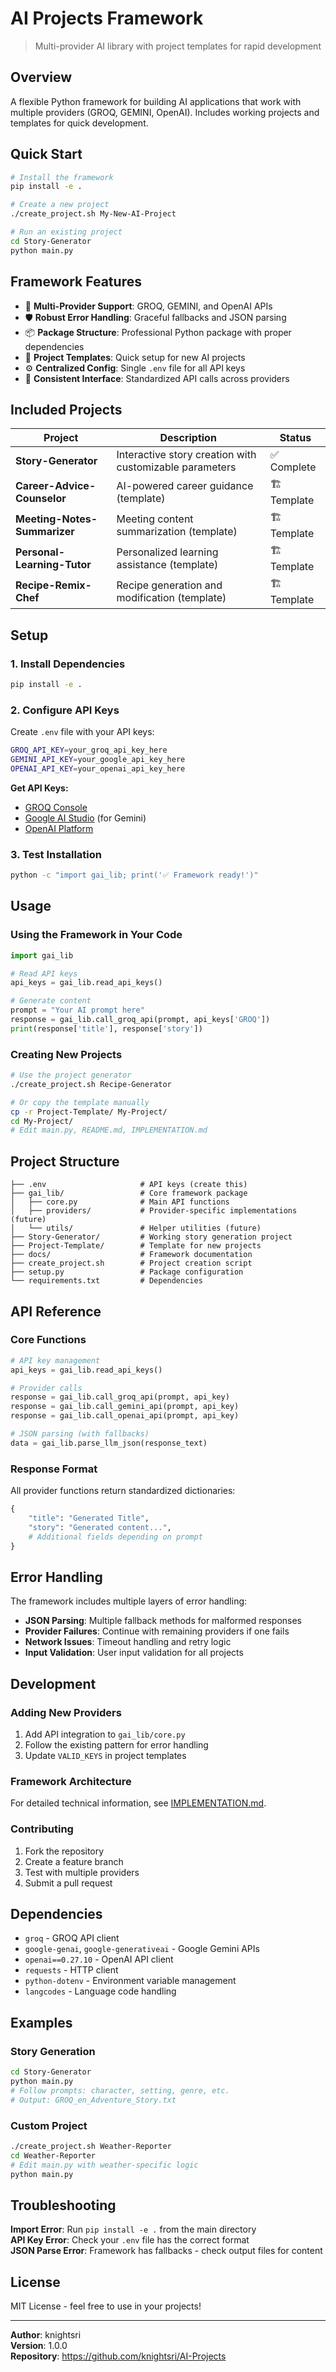 # AI Projects Framework

> Multi-provider AI library with project templates for rapid development

## Overview

A flexible Python framework for building AI applications that work with multiple providers (GROQ, GEMINI, OpenAI). Includes working projects and templates for quick development.

## Quick Start

```bash
# Install the framework
pip install -e .

# Create a new project
./create_project.sh My-New-AI-Project

# Run an existing project
cd Story-Generator
python main.py
```

## Framework Features

- 🤖 **Multi-Provider Support**: GROQ, GEMINI, and OpenAI APIs
- 🛡️ **Robust Error Handling**: Graceful fallbacks and JSON parsing
- 📦 **Package Structure**: Professional Python package with proper dependencies
- 🚀 **Project Templates**: Quick setup for new AI projects
- ⚙️ **Centralized Config**: Single `.env` file for all API keys
- 🔄 **Consistent Interface**: Standardized API calls across providers

## Included Projects

| Project | Description | Status |
|---------|-------------|--------|
| **Story-Generator** | Interactive story creation with customizable parameters | ✅ Complete |
| **Career-Advice-Counselor** | AI-powered career guidance (template) | 🏗️ Template |
| **Meeting-Notes-Summarizer** | Meeting content summarization (template) | 🏗️ Template |
| **Personal-Learning-Tutor** | Personalized learning assistance (template) | 🏗️ Template |
| **Recipe-Remix-Chef** | Recipe generation and modification (template) | 🏗️ Template |

## Setup

### 1. Install Dependencies
```bash
pip install -e .
```

### 2. Configure API Keys
Create `.env` file with your API keys:
```bash
GROQ_API_KEY=your_groq_api_key_here
GEMINI_API_KEY=your_google_api_key_here  
OPENAI_API_KEY=your_openai_api_key_here
```

**Get API Keys:**
- [GROQ Console](https://console.groq.com/)
- [Google AI Studio](https://aistudio.google.com/) (for Gemini)
- [OpenAI Platform](https://platform.openai.com/)

### 3. Test Installation
```bash
python -c "import gai_lib; print('✅ Framework ready!')"
```

## Usage

### Using the Framework in Your Code
```python
import gai_lib

# Read API keys
api_keys = gai_lib.read_api_keys()

# Generate content
prompt = "Your AI prompt here"
response = gai_lib.call_groq_api(prompt, api_keys['GROQ'])
print(response['title'], response['story'])
```

### Creating New Projects
```bash
# Use the project generator
./create_project.sh Recipe-Generator

# Or copy the template manually
cp -r Project-Template/ My-Project/
cd My-Project/
# Edit main.py, README.md, IMPLEMENTATION.md
```

## Project Structure

```
├── .env                     # API keys (create this)
├── gai_lib/                 # Core framework package
│   ├── core.py              # Main API functions
│   ├── providers/           # Provider-specific implementations (future)
│   └── utils/               # Helper utilities (future)
├── Story-Generator/         # Working story generation project
├── Project-Template/        # Template for new projects
├── docs/                    # Framework documentation
├── create_project.sh        # Project creation script
├── setup.py                 # Package configuration
└── requirements.txt         # Dependencies
```

## API Reference

### Core Functions
```python
# API key management
api_keys = gai_lib.read_api_keys()

# Provider calls
response = gai_lib.call_groq_api(prompt, api_key)
response = gai_lib.call_gemini_api(prompt, api_key)  
response = gai_lib.call_openai_api(prompt, api_key)

# JSON parsing (with fallbacks)
data = gai_lib.parse_llm_json(response_text)
```

### Response Format
All provider functions return standardized dictionaries:
```python
{
    "title": "Generated Title",
    "story": "Generated content...",
    # Additional fields depending on prompt
}
```

## Error Handling

The framework includes multiple layers of error handling:

- **JSON Parsing**: Multiple fallback methods for malformed responses
- **Provider Failures**: Continue with remaining providers if one fails
- **Network Issues**: Timeout handling and retry logic
- **Input Validation**: User input validation for all projects

## Development

### Adding New Providers
1. Add API integration to `gai_lib/core.py`
2. Follow the existing pattern for error handling
3. Update `VALID_KEYS` in project templates

### Framework Architecture
For detailed technical information, see [IMPLEMENTATION.md](IMPLEMENTATION.md).

### Contributing
1. Fork the repository
2. Create a feature branch
3. Test with multiple providers
4. Submit a pull request

## Dependencies

- `groq` - GROQ API client
- `google-genai`, `google-generativeai` - Google Gemini APIs
- `openai==0.27.10` - OpenAI API client
- `requests` - HTTP client
- `python-dotenv` - Environment variable management
- `langcodes` - Language code handling

## Examples

### Story Generation
```bash
cd Story-Generator
python main.py
# Follow prompts: character, setting, genre, etc.
# Output: GROQ_en_Adventure_Story.txt
```

### Custom Project
```bash
./create_project.sh Weather-Reporter
cd Weather-Reporter
# Edit main.py with weather-specific logic
python main.py
```

## Troubleshooting

**Import Error**: Run `pip install -e .` from the main directory  
**API Key Error**: Check your `.env` file has the correct format  
**JSON Parse Error**: Framework has fallbacks - check output files for content  

## License

MIT License - feel free to use in your projects!

---

**Author**: knightsri  
**Version**: 1.0.0  
**Repository**: https://github.com/knightsri/AI-Projects